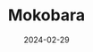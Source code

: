 ---  
layout: startup_page  
title: "Mokobara"  
id: "mokobara.com"  
permalink: "/mokobaramokobara.com02292024/"  
website: "https://mokobara.com/"  
funding_round: "Series B"  
funding_amount: "₹150Cr"  
investors: "Peak XV Partners, Sauce VC, Saama, Aditya Birla Ventures"  
about: "Mokobara is a premium D2C travel and lifestyle brand based in Bengaluru, India, offering a range of luggage, backpacks, and travel accessories. The company combines aesthetics with functionality to provide a seamless travel experience for modern travelers, focusing on high-quality products and a strong brand identity."  
markets: "D2C, Luggage, Bags, Travel Accessories, E-Commerce, Retail, Travel"  
hq: "Bengaluru, Karnataka, India"  
founded_year: "2019"  
linkedin: "https://in.linkedin.com/company/mokobara"  
twitter: "https://twitter.com/my_mokobara"  
instagram: ""  
facebook: "https://www.facebook.com/mokobara"  
crunchbase: "https://www.crunchbase.com/organization/mokobara"  
pitchbook: "https://pitchbook.com/profiles/company/455111-65"  

date_display: "29-Feb-2024"  
date: "2024-02-29"

# SEO Optimization  
meta_title: "Mokobara - Series B Funding (₹150Cr)"  
meta_description: "Mokobara, Mokobara is a premium D2C travel and lifestyle brand based in Bengaluru, India, offering a range of luggage, backpacks, and travel accessories. The co..."  
meta_keywords: "Mokobara, D2C, Luggage, Bags, Travel Accessories, E-Commerce, Retail, Travel, Series B funding"  
canonical_url: "https://startup.projectstartups.com/mokobaramokobara.com02292024/"  
---